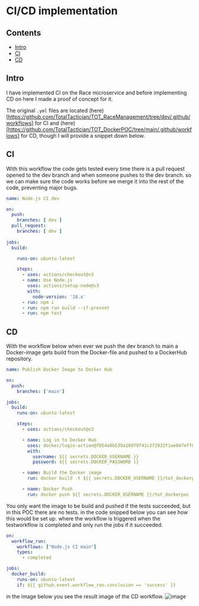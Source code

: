 # CI/CD implementation
## Contents
- [Intro](#intro)
- [CI](#ci)
- [CD](#cd)
## Intro
I have implemented CI on the Race microservice and before implementing CD on here I made a proof of concept for it.

The original ```.yml``` files are located (here)[https://github.com/TotalTactician/TOT_RaceManagement/tree/dev/.github/workflows] for CI and (here)[https://github.com/TotalTactician/TOT_DockerPOC/tree/main/.github/workflows] for CD, though I will provide a snippet down below.

## CI
With this workflow the code gets tested every time there is a pull request opened to the dev branch and when someone pushes to the dev branch.
so we can make sure the code works before we merge it into the rest of the code, preventing major bugs.
```yaml
name: Node.js CI dev

on: 
  push: 
    branches: [ dev ]
  pull_request:
    branches: [ dev ]
    
jobs:
  build:

    runs-on: ubuntu-latest

    steps:
      - uses: actions/checkout@v3
      - name: Use Node.js
        uses: actions/setup-node@v3
        with:
          node-version: '18.x'
      - run: npm i
      - run: npm run build --if-present
      - run: npm test
```

## CD
With the workflow below when ever we push the dev branch to main a Docker-image gets build from the Docker-file and pushed to a DockerHub repository.
```yaml
name: Publish Docker Image to Docker Hub

on:
  push:
    branches: ['main']

jobs:
  build:
    runs-on: ubuntu-latest

    steps:
      - uses: actions/checkout@v3

      - name: Log in to Docker Hub
        uses: docker/login-action@f054a8b539a109f9f41c372932f1ae047eff08c9
        with:
          username: ${{ secrets.DOCKER_USERNAME }}
          password: ${{ secrets.DOCKER_PASSWORD }}

      - name: Build the Docker image
        run: docker build -t ${{ secrets.DOCKER_USERNAME }}/tot_dockerpoc -f TOT_DockerPOC/Dockerfile ./ --no-cache

      - name: Docker Push
        run: docker push ${{ secrets.DOCKER_USERNAME }}/tot_dockerpoc
```
You only want the image to be build and pushed if the tests succeeded, but in this POC there are no tests. in the code snipped below you can see how this would be set up. 
where the workflow is triggered when the testworkflow is completed and only run the jobs if it succeeded.
```yaml
on:
  workflow_run:
    workflows: ["Node.js CI main"]
    types:
      - completed

jobs:
  docker_build:
    runs-on: ubuntu-latest
    if: ${{ github.event.workflow_run.conclusion == 'success' }}
```
in the image below you see the result image of the CD workflow.
![image](https://github.com/TotalTactician/Documentation/assets/81526735/9a553adf-2816-4a39-aada-27d603a42858)

